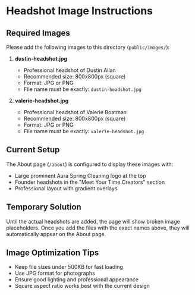 # Headshot Image Instructions

## Required Images

Please add the following images to this directory (`public/images/`):

1. **dustin-headshot.jpg**
   - Professional headshot of Dustin Allan
   - Recommended size: 800x800px (square)
   - Format: JPG or PNG
   - File name must be exactly: `dustin-headshot.jpg`

2. **valerie-headshot.jpg**
   - Professional headshot of Valerie Boatman
   - Recommended size: 800x800px (square)
   - Format: JPG or PNG
   - File name must be exactly: `valerie-headshot.jpg`

## Current Setup

The About page (`/about`) is configured to display these images with:
- Large prominent Aura Spring Cleaning logo at the top
- Founder headshots in the "Meet Your Time Creators" section
- Professional layout with gradient overlays

## Temporary Solution

Until the actual headshots are added, the page will show broken image placeholders. Once you add the files with the exact names above, they will automatically appear on the About page.

## Image Optimization Tips

- Keep file sizes under 500KB for fast loading
- Use JPG format for photographs
- Ensure good lighting and professional appearance
- Square aspect ratio works best with the current design